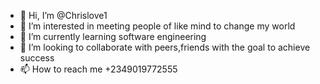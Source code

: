 - 👋 Hi, I’m @Chrislove1
- 👀 I’m interested in meeting people of like mind to change my world
- 🌱 I’m currently learning software engineering
- 💞️ I’m looking to collaborate with peers,friends with the goal to achieve success
- 📫 How to reach me +2349019772555

<!---
Chrislove1/Chrislove1 is a ✨ special ✨ repository because its `README.md` (this file) appears on your GitHub profile.
You can click the Preview link to take a look at your changes.
--->
